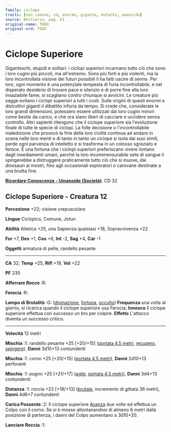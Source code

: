 ```yaml
---
family: ciclope
traits: [non comune, cm, enorme, gigante, mutante, umanoide]
source: Bestiario, pag. 61
original-name: TODO
original-srd: TODO
---
```


# Ciclope Superiore

Giganteschi, stupidi e solitari: i ciclopi superiori incarnano tutto ciò che
sono i loro cugini più piccoli, ma all'estremo. Sono più forti e più violenti,
ma la loro incontrollata visione dei futuri possibili li ha fatti uscire di
senno. Per loro, ogni momento è una potenziale tempesta di furia
incontrollabile, e nel disperato desiderio di trovare pace e silenzio e di porre
fine alla loro insaziabile fame, si scagliano contro chiunque si avvicini. Le
creature più sagge evitano i ciclopi superiori a tutti i costi. Sulle origini di
questi enormi e distruttivi giganti il dibattito infuria da tempo. Si crede che,
considerate le loro grandi dimensioni, potessero essere utilizzati dai loro
cugini minori come bestie da carico, e che ora siano liberi di cacciare e
uccidere senza controllo. Altri sapienti ritengono che il ciclope superiore sia
l'evoluzione finale di tutte le specie di ciclopi. La folle decisione o
l'incontrollabile maledizione che provocò la fine della loro civiltà continua ad
andare in scena nelle loro menti e di tanto in tanto un ciclope si isola dai
suoi simili, perde ogni parvenza di intelletto e si trasforma in un colosso
sgraziato e feroce. È una fortuna che i ciclopi superiori preferiscano vivere
lontano dagli insediamenti umani, perché la loro incommensurabile sete di sangue
li spingerebbe a distruggere praticamente tutto ciò che si muove, dai dinosauri
ai mostri, fino agli occasionali esploratori o carovane destinate a una brutta
fine.

**[Ricordare Conoscenze - Umanoide (Società)](/azioni/ricordare-conoscenze)**:
CD 32

## Ciclope Superiore - Creatura 12

**Percezione** +22; visione crepuscolare

**Lingue** Ciclopico, Comune, Jotun

**Abilità** Atletica +25, una Sapienza qualsiasi +18, Sopravvivenza +22

**For** +7, **Des** +1, **Cos** +6, **Int** -2, **Sag** +4, **Car** -1

**Oggetti** armatura di pelle, randello pesante

---

**CA** 32; **Temp** +25, **Rifl** +19, **Vol** +22

**PF** 235

**Afferrare Rocce** :R:

**Ferocia** :R:

**Lampo di Brutalità** :G: ([divinazione](/tratti/divinazione),
[fortuna](/tratti/fortuna), [occulto](/tratti/occulto)) **Frequenza** una volta
al giorno, si ricarica quando il ciclope superiore usa Ferocia; **Innesco** Il
ciclope superiore effettua con successo un tiro per colpire. **Effetto**
L'attacco diventa un successo critico.

---

**Velocità** 12 metri

**Mischia** :1: randello pesante +25 \[+20/+15]
([portata 4,5 metri](/tratti/portata), [recupero](/tratti/recupero),
[spingere](/tratti/spingere)), **Danni** 3d10+13 contundenti

**Mischia** :1: corno +25 \[+20/+15] ([portata 4,5 metri](/tratti/portata)),
**Danni** 2d10+13 perforanti

**Mischia** :1: pugno +25 \[+21/+17] ([agile](/tratti/agile),
[portata 4,5 metri](/tratti/portata)), **Danni** 3d4+13 contundenti

**Distanza** :1: roccia +23 \[+18/+13] ([brutale](/tratti/brutale), incremento
di gittata 36 metri), **Danni** 4d6+7 contundenti

**Carica Possente** :2: Il ciclope superiore [Avanza](/azioni/avanzare) due
volte ed effettua un Colpo con il corno. Se si è mosso allontanandosi di almeno
6 metri dalla posizione di partenza, i danni del Colpo aumentano a 3d10+20.

**Lanciare Roccia** :1:
